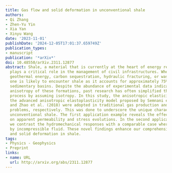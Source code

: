 ```yaml
---
title: Gas flow and solid deformation in unconventional shale
authors:
- Qi Zhang
- Zhen-Yu Yin
- Xia Yan
- Xinyu Wang
date: '2023-11-01'
publishDate: '2024-12-05T17:01:37.659749Z'
publication_types:
- manuscript
publication: '*arXiv*'
doi: 10.48550/arXiv.2311.12877
abstract: Shale, a material that is currently at the heart of energy resource development,
  plays a critical role in the management of civil infrastructures. Whether it concerns
  geothermal energy, carbon sequestration, hydraulic fracturing, or waste storage,
  one is likely to encounter shale as it accounts for approximately 75% of rocks in
  sedimentary basins. Despite the abundance of experimental data indicating the mechanical
  anisotropy of these formations, past research has often simplified the modeling
  process by assuming isotropy. In this study, the anisotropic elasticity model and
  the advanced anisotropic elastoplasticity model proposed by Semnani et al. (2016)
  and Zhao et al. (2018) were adopted in traditional gas production and strip footing
  problems, respectively. This was done to underscore the unique characteristics of
  unconventional shale. The first application example reveals the effects of bedding
  on apparent permeability and stress evolutions. In the second application example,
  we contrast the hydromechanical responses with a comparable case where gas is substituted
  by incompressible fluid. These novel findings enhance our comprehension of gas flow
  and solid deformation in shale.
tags:
- Physics - Geophysics
- Preprint
links:
- name: URL
  url: http://arxiv.org/abs/2311.12877
---
```


